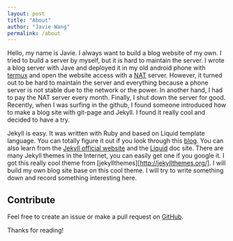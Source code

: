 ```yaml
---
layout: post
title: "About"
author: "Javie Wang"
permalink: /about
---
```


Hello, my name is Javie. I always want to build a blog website of my own. I tried to build a server by myself, but it is hard to maintain the server. I wrote a blog server with Jave and deployed it in my old android phone with [termux](https://termux.dev/en/) and open the website access with a [NAT](https://natapp.cn/) server. However, it turned out to be hard to maintain the server and everything because a phone server is not stable due to the network or the power. In another hand, I had to pay the NAT server every month. Finally, I shut down the server for good.
Recently, when I was surfing in the github, I found someone introduced how to make a blog site with git-page and Jekyll. I found it really cool and decided to have a try.

Jekyll is easy. It was written with Ruby and based on Liquid template language. You can totally figure it out if you look through this [blog](https://juejin.cn/post/6844903623567081486). You can also learn from the [Jekyll official website](https://jekyllrb.com/docs) and the [Liquid](https://shopify.github.io/liquid/) doc site.
There are many Jekyll themes in the Internet, you can easily get one if you google it. I got this really cool theme from [jekyllthemes][http://jekyllthemes.org/]. I will build my own blog site base on this cool theme. 
I will try to write something down and record something interesting here.

## Contribute
Feel free to create an issue or make a pull request on [GitHub](https://github.com/Javie0925/javie0925.github.io).

Thanks for reading!
